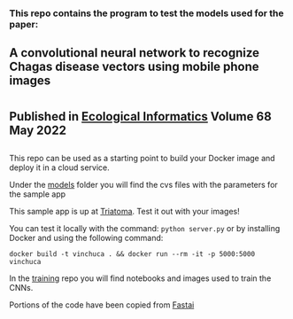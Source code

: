 ### This repo contains the program to test the models used for the paper:
## A convolutional neural network to recognize Chagas disease vectors using mobile phone images
#
## Published in [Ecological Informatics](https://www.sciencedirect.com/science/article/abs/pii/S157495412200036X?via%3Dihub#!) Volume 68 May 2022
## 

This repo can be used as a starting point to build your Docker image and deploy it in a cloud service.

Under the [models](models) folder you will find the cvs files with the parameters for the sample app

This sample app is up at [Triatoma](https://triatoma.herokuapp.com). Test it out with your images!

You can test it locally with the command: `python server.py`  or by installing Docker and using the following command:
```
docker build -t vinchuca . && docker run --rm -it -p 5000:5000 vinchuca
```

In the [training](https://github.com/lpattori/GeoVin_train) repo you will find notebooks and images used to train the CNNs.

Portions of the code have been copied from [Fastai](https://Fast.ai)